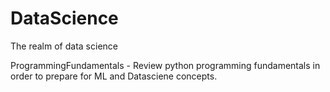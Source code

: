 # DataScience
The realm of data science

ProgrammingFundamentals - Review python programming fundamentals in order to prepare for ML and Datasciene concepts.
